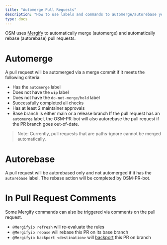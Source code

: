 ```yaml
---
title: "Automerge Pull Requests"
description: "How to use labels and commands to automerge/autorebase your pull request."
type: docs
---
```


OSM uses [Mergify](https://docs.mergify.io/) to automatically merge (automerge) and automatically rebase (autorebase) pull requests.

# Automerge
A pull request will be automerged via a merge commit if it meets the following criteria:
 - Has the `automerge` label
 - Does not have the `wip` label
 - Does not have the `do-not-merge/hold` label
 - Successfully completed all checks
 - Has at least 2 maintainer approvals
 - Base branch is either main or a release branch
If the pull request has an `automerge` label, the OSM-PR-bot will also autorebase the pull request if the PR branch goes out-of-date.
> Note: Currently, pull requests that are paths-ignore cannot be merged automatically.

# Autorebase
A pull request will be autorebased only and not automerged if it has the `autorebase` label. The rebase action will be completed by OSM-PR-bot.

# In Pull Request Comments
Some Mergify commands can also be triggered via comments on the pull request.
- `@Mergifyio refresh` will re-evaluate the rules
- `@Mergifyio rebase` will rebase this PR on its base branch
- `@Mergifyio backport <destination>` will [backport](https://docs.mergify.io/actions/backport.html) this PR on <destination> branch